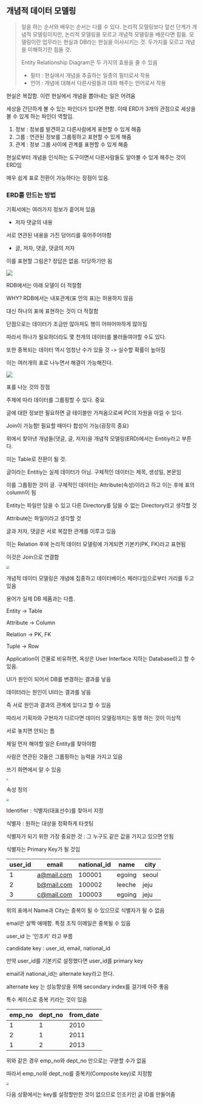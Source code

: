 ## 개념적 데이터 모델링

> 일을 하는 순서와 배우는 순서는 다를 수 있다. 논리적 모델링보다 앞선 단계가 개념적 모델링이지만, 논리적 모델링을 모르고 개념적 모델링을 배운다면 힘듦. 모델링이란 업무라는 현실과 DB라는 현실을 이사시키는 것. 두가지를 모르고 개념을 이해하기란 힘들 것.
>
> Entity Relationship Diagram은 두 가지의 효용을 줄 수 있음
>
> - 필터 : 현실에서 개념을 추출하는 일종의 필터로서 작용
> - 언어 : 개념에 대해서 다른사람들과 대화 해주는 언어로서 작용

현실은 복잡함. 이런 현실에서 개념을 뽑아내는 일은 어려움

세상을 간단하게 볼 수 있는 파인더가 있다면 편함. 이때 ERD가 3개의 관점으로 세상을 볼 수 있게 하는 파인더 역할임.

1. 정보 : 정보를 발견하고 다른사람에게 표현할 수 있게 해줌
2. 그룹 : 연관된 정보를 그룹핑하고 표현할 수 있게 해줌
3. 관계 : 정보 그룹 사이에 관계를 표현할 수 있게 해줌

현실로부터 개념을 인식하는 도구이면서 다른사람들도 알아볼 수 있게 해주는 것이 ERD임

매우 쉽게 표로 전환이 가능하다는 장점이 있음. 



### ERD를 만드는 방법

기획서에는 여러가지 정보가 흩어져 있음

- 저자 댓글의 내용

서로 연관된 내용을 가진 덩어리를 묶어주어야함

- 글, 저자, 댓글, 댓글의 저자

이를 표현할 그림은? 정답은 없음. 타당하기만 됨

![](C:\Users\Yoon\Desktop\직무부트캠프\Project\ERD.png)

RDB에서는 아래 모델이 더 적절함

WHY? RDB에서는 내포관계(표 안의 표)는 허용하지 않음

대신 하나의 표에 표현하는 것이 더 적절함

단점으로는 데이터가 조금만 많아져도 행이 어마어마하게 많아짐

따라서 하나가 필요하더라도 몇 천개의 데이터를 불러들여야할 수도 있다.

또한 중복되는 데이터 역시 엄청난 수가 있을 것 -> 실수할 확률이 높아짐

이는 여러개의 표로 나누면서 해결이 가능해진다.

![](C:\Users\Yoon\Desktop\직무부트캠프\Project\ERD2.png)

표를 나눈 것의 장점

주제에 따라 데이터를 그룹핑할 수 있다. 중요

글에 대한 정보만 필요하면 글 테이블만 가져옴으로써 PC의 자원을 아낄 수 있다.

Join이 가능함! 필요할 때마다 합성이 가능(굉장히 중요)



위에서 찾아낸 개념들(댓글, 글, 저자)을 개념적 모델링(ERD)에서는 Entitiy라고 부른다.

이는 Table로 전환이 될 것.

글이라는 Entitiy는 실제 데이터가 아님. 구체적인 데이터는 제목, 생성일, 본문임

이를 그룹핑한 것이 글. 구체적인 데이터는 Attribute(속성)이라고 하고 이는 후에 표의 column이 됨

Entity는 파일만 담을 수 있고 다른 Directory를 담을 수 없는 Directory라고 생각할 것

Attribute는 파일이라고 생각할 것



글과 저자, 댓글은 서로 복잡한 관계를 이루고 있음

이는 Relation 후에 논리적 데이터 모델링에 가게되면 기본키(PK, FK)라고 표현됨

이것은 Join으로 연결함

<img src="C:\Users\Yoon\Desktop\직무부트캠프\Project\Relation.png" style="zoom:50%;" />



개념적 데이터 모델링은 개념에 집중하고 데이터베이스 페러다임으로부터 거리를 두고 있음

용어가 실제 DB 제품과는 다름.

Entity -> Table

Attribute -> Column

Relation -> PK, FK

Tuple -> Row

 

Application이 건물로 비유하면, 옥상은 User Interface 지하는 Database라고 할 수 있음.

UI가 원인이 되어서 DB를 변경하는 결과를 낳음

데이터라는 원인이 UI라는 결과를 낳음

즉 서로 원인과 결과의 관계에 있다고 할 수 있음

따라서 기획자와 구현자가 다르다면 데이터 모델링까지는 동행 하는 것이 이상적

서로 놓치면 안되는 틈



제일 먼저 해야할 일은 Entity를 찾아야함

사람은 연관된 것들은 그룹핑하는 능력을 가지고 있음

쓰기 화면에서 알 수 있음

<img src="C:\Users\Yoon\Desktop\직무부트캠프\Project\ERD3.png" style="zoom:30%;" />



속성 정의

<img src="C:\Users\Yoon\Desktop\직무부트캠프\Project\Atti.png" style="zoom:45%;" />



Identifier : 식별자(대표선수)를 찾아서 지정

식별자 : 원하는 대상을 정확하게 타겟팅

식별자가 되기 위한 가장 중요한 것 : 그 누구도 같은 값을 가지고 있으면 안됨

식별자는 Primary Key가 될 것임

| user_id | email      | national_id | name   | city  |
| ------- | ---------- | ----------- | ------ | ----- |
| 1       | a@mail.com | 100001      | egoing | seoul |
| 2       | b@mail.com | 100002      | leeche | jeju  |
| 3       | c@mail.com | 100003      | egoing | jeju  |

위의 표에서 Name과 City는 중복이 될 수 있으므로 식별자가 될 수 없음

email은 살짝 애매함. 특정 조직 이메일은 중복될 수 있음

user_id 는 '인조키' 라고 부름

candidate key : user_id, email, national_id

만약 user_id를 기본키로 설정했다면 user_id를 primary key

email과 national_id는 alternate key라고 한다.

alternate key 는 성능향상을 위해 secondary index를 걸기에 아주 좋음



특수 케이스로 중복 키라는 것이 있음

| emp_no | dept_no | from_date |
| ------ | ------- | --------- |
| 1      | 1       | 2010      |
| 2      | 1       | 2011      |
| 1      | 2       | 2013      |

위와 같은 경우 emp_no와 dept_no 만으로는 구분할 수가 없음

따라서 emp_no와 dept_no를 중복키(Composite key)로 지정함



<img src="C:\Users\Yoon\Desktop\직무부트캠프\Project\Atti.png" style="zoom:45%;" />

다음 상황에서는 key를 설정할만한 것이 없으므로 인조키인 글 ID를 만들어줌